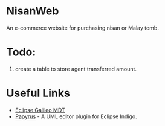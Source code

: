 NisanWeb
========

An e-commerce website for purchasing nisan or Malay tomb.

Todo:
======
1. create a table to store agent transferred amount.

Useful Links
======
- [Eclipse Galileo MDT](http://www.eclipse.org/downloads/packages/eclipse-modeling-tools-includes-incubating-components/galileor)
- [Papyrus](http://www.eclipse.org/modeling/mdt/papyrus/) - A UML editor plugin for Eclipse Indigo.